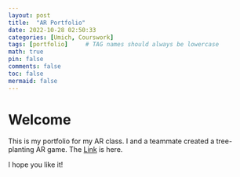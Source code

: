 ```yaml
---
layout: post
title:  "AR Portfolio"
date: 2022-10-28 02:50:33
categories: [Umich, Courswork]
tags: [portfolio]     # TAG names should always be lowercase
math: true
pin: false
comments: false
toc: false
mermaid: false
---
```


# Welcome

This is my portfolio for my AR class. I and a teammate created a tree-planting AR game. The [Link](https://youtu.be/mFiywZ0S4WU) is here.

I hope you like it!
